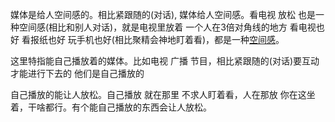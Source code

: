 
媒体是给人空间感的。相比紧跟随的(对话), 媒体给人空间感。看电视 放松 也是一种空间感(相比和别人对话)，就是电视里放着 一个人在3倍对角线的地方 看电视也好 看报纸也好 玩手机也好(相比聚精会神地盯着看)，都是一种[空间感](https://github.com/7900ms/theater_deserted/blob/master/给人留空间的早起故事.md)。

这里特指能自己播放着的媒体。比如电视 广播 节目，相比紧跟随的(对话)要互动才能进行下去的 他们是自己播放的

自己播放的能让人放松。自己播放 就在那里 不求人盯着看，人在那放 你在这坐着，干啥都行。有个能自己播放的东西会让人放松。
